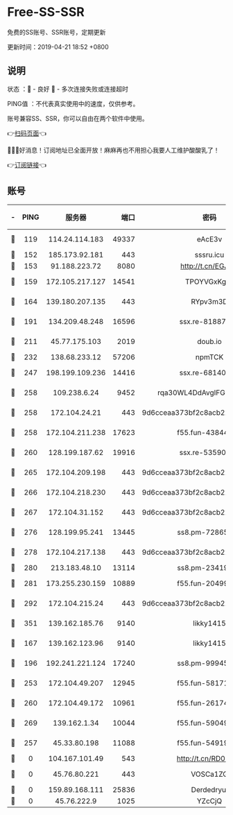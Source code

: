 # Free-SS-SSR

免费的SS账号、SSR账号，定期更新

更新时间：2019-04-21 18:52 +0800

## 说明

状态     ：🙂 - 良好 🙁 - 多次连接失败或连接超时

PING值   ：不代表真实使用中的速度，仅供参考。

账号兼容SS、SSR，你可以自由在两个软件中使用。

👉[扫码页面](https://liesauer.github.io/Free-SS-SSR/)👈

🎉🎉🎉好消息！订阅地址已全面开放！麻麻再也不用担心我要人工维护酸酸乳了！

👉[订阅链接](https://www.liesauer.net/yogurt/subscribe?ACCESS_TOKEN=DAYxR3mMaZAsaqUb)👈

## 账号

|-|PING|服务器|端口|密码|加密方式|区域|
|:----:|:----:|:-----:|-----:|:----:|:----:|:----:|
|🙂|119|114.24.114.183|49337|eAcE3v|chacha20-ietf|TW|
|🙂|152|185.173.92.181|443|sssru.icu|rc4-md5|RU|
|🙂|153|91.188.223.72|8080|http://t.cn/EGJIyrl|rc4-md5|RU|
|🙂|159|172.105.217.127|14541|TPOYVGxKglpi|aes-256-cfb|JP|
|🙂|164|139.180.207.135|443|RYpv3m3D|aes-256-cfb|JP|
|🙂|191|134.209.48.248|16596|ssx.re-81887619|aes-256-cfb|US|
|🙂|211|45.77.175.103|2019|doub.io|aes-128-ctr|SG|
|🙂|232|138.68.233.12|57206|npmTCK|rc4-md5|US|
|🙂|247|198.199.109.236|14416|ssx.re-68140680|aes-256-cfb|US|
|🙂|258|109.238.6.24|9452|rqa30WL4DdAvgIFG6Fs3znzTa|aes-256-cfb|FR|
|🙂|258|172.104.24.21|443|9d6cceaa373bf2c8acb22e60b6a58be6|aes-256-cfb|US|
|🙂|258|172.104.211.238|17623|f55.fun-43844641|aes-256-cfb|US|
|🙂|260|128.199.187.62|19916|ssx.re-53590362|aes-256-cfb|SG|
|🙂|265|172.104.209.198|443|9d6cceaa373bf2c8acb22e60b6a58be6|aes-256-cfb|US|
|🙂|266|172.104.218.230|443|9d6cceaa373bf2c8acb22e60b6a58be6|aes-256-cfb|US|
|🙂|267|172.104.31.152|443|9d6cceaa373bf2c8acb22e60b6a58be6|aes-256-cfb|US|
|🙂|276|128.199.95.241|13445|ss8.pm-72865285|aes-256-cfb|SG|
|🙂|278|172.104.217.138|443|9d6cceaa373bf2c8acb22e60b6a58be6|aes-256-cfb|US|
|🙂|280|213.183.48.10|13114|ss8.pm-23419048|rc4-md5|RU|
|🙂|281|173.255.230.159|10889|f55.fun-20499920|aes-256-cfb|US|
|🙂|292|172.104.215.24|443|9d6cceaa373bf2c8acb22e60b6a58be6|aes-256-cfb|US|
|🙂|351|139.162.185.76|9140|likky1415|aes-256-cfb|DE|
|🙂|167|139.162.123.96|9140|likky1415|aes-256-cfb|JP|
|🙂|196|192.241.221.124|17240|ss8.pm-99945477|aes-256-cfb|US|
|🙂|253|172.104.49.207|12945|f55.fun-58171420|aes-256-cfb|SG|
|🙂|260|172.104.49.172|10961|f55.fun-26174488|aes-256-cfb|SG|
|🙂|269|139.162.1.34|10044|f55.fun-59049291|aes-256-cfb|SG|
|🙁|257|45.33.80.198|11088|f55.fun-54919937|aes-256-cfb|US|
|🙁|0|104.167.101.49|543|http://t.cn/RD0D7sx|rc4-md5|CA|
|🙁|0|45.76.80.221|443|VOSCa1ZG|aes-256-cfb|DE|
|🙁|0|159.89.168.111|25836|Derdedryuj|chacha20|IN|
|🙁|0|45.76.222.9|1025|YZcCjQ|rc4-md5|JP|
